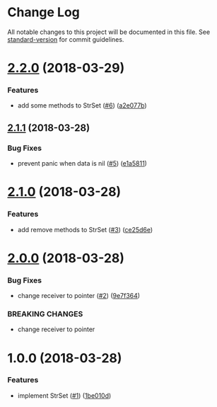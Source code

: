 # Change Log

All notable changes to this project will be documented in this file. See [standard-version](https://github.com/conventional-changelog/standard-version) for commit guidelines.

<a name="2.2.0"></a>
# [2.2.0](https://github.com/suzuki-shunsuke/go-set/compare/v2.1.1...v2.2.0) (2018-03-29)


### Features

* add some methods to StrSet ([#6](https://github.com/suzuki-shunsuke/go-set/issues/6)) ([a2e077b](https://github.com/suzuki-shunsuke/go-set/commit/a2e077b))



<a name="2.1.1"></a>
## [2.1.1](https://github.com/suzuki-shunsuke/go-set/compare/v2.1.0...v2.1.1) (2018-03-28)


### Bug Fixes

* prevent panic when data is nil ([#5](https://github.com/suzuki-shunsuke/go-set/issues/5)) ([e1a5811](https://github.com/suzuki-shunsuke/go-set/commit/e1a5811))



<a name="2.1.0"></a>
# [2.1.0](https://github.com/suzuki-shunsuke/go-set/compare/v2.0.0...v2.1.0) (2018-03-28)


### Features

* add remove methods to StrSet ([#3](https://github.com/suzuki-shunsuke/go-set/issues/3)) ([ce25d6e](https://github.com/suzuki-shunsuke/go-set/commit/ce25d6e))



<a name="2.0.0"></a>
# [2.0.0](https://github.com/suzuki-shunsuke/go-set/compare/v1.0.0...v2.0.0) (2018-03-28)


### Bug Fixes

* change receiver to pointer ([#2](https://github.com/suzuki-shunsuke/go-set/issues/2)) ([9e7f364](https://github.com/suzuki-shunsuke/go-set/commit/9e7f364))


### BREAKING CHANGES

* change receiver to pointer



<a name="1.0.0"></a>
# 1.0.0 (2018-03-28)


### Features

* implement StrSet ([#1](https://github.com/suzuki-shunsuke/go-set/issues/1)) ([1be010d](https://github.com/suzuki-shunsuke/go-set/commit/1be010d))
